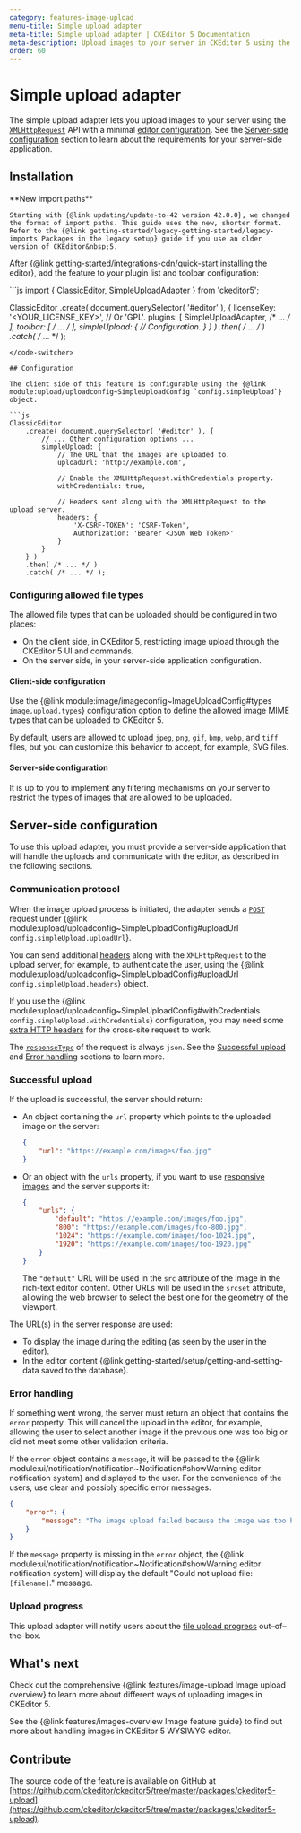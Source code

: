 ```yaml
---
category: features-image-upload
menu-title: Simple upload adapter
meta-title: Simple upload adapter | CKEditor 5 Documentation
meta-description: Upload images to your server in CKEditor 5 using the Simple Upload Adapter for easy, direct image handling with minimal configuration.
order: 60
---
```


# Simple upload adapter

The simple upload adapter lets you upload images to your server using the [`XMLHttpRequest`](https://developer.mozilla.org/en-US/docs/Web/API/XMLHttpRequest) API with a minimal [editor configuration](#configuration). See the [Server-side configuration](#server-side-configuration) section to learn about the requirements for your server-side application.

## Installation

<info-box warning>
	**New import paths**

	Starting with {@link updating/update-to-42 version 42.0.0}, we changed the format of import paths. This guide uses the new, shorter format. Refer to the {@link getting-started/legacy-getting-started/legacy-imports Packages in the legacy setup} guide if you use an older version of CKEditor&nbsp;5.
</info-box>

After {@link getting-started/integrations-cdn/quick-start installing the editor}, add the feature to your plugin list and toolbar configuration:

<code-switcher>
```js
import { ClassicEditor, SimpleUploadAdapter } from 'ckeditor5';

ClassicEditor
	.create( document.querySelector( '#editor' ), {
		licenseKey: '<YOUR_LICENSE_KEY>', // Or 'GPL'.
		plugins: [ SimpleUploadAdapter, /* ... */ ],
		toolbar: [ /* ... */ ],
		simpleUpload: {
			// Configuration.
		}
	} )
	.then( /* ... */ )
	.catch( /* ... */ );
```
</code-switcher>

## Configuration

The client side of this feature is configurable using the {@link module:upload/uploadconfig~SimpleUploadConfig `config.simpleUpload`} object.

```js
ClassicEditor
	.create( document.querySelector( '#editor' ), {
		// ... Other configuration options ...
		simpleUpload: {
			// The URL that the images are uploaded to.
			uploadUrl: 'http://example.com',

			// Enable the XMLHttpRequest.withCredentials property.
			withCredentials: true,

			// Headers sent along with the XMLHttpRequest to the upload server.
			headers: {
				'X-CSRF-TOKEN': 'CSRF-Token',
				Authorization: 'Bearer <JSON Web Token>'
			}
		}
	} )
	.then( /* ... */ )
	.catch( /* ... */ );
```

### Configuring allowed file types

The allowed file types that can be uploaded should be configured in two places:

* On the client side, in CKEditor&nbsp;5, restricting image upload through the CKEditor&nbsp;5 UI and commands.
* On the server side, in your server-side application configuration.

#### Client-side configuration

Use the {@link module:image/imageconfig~ImageUploadConfig#types `image.upload.types`} configuration option to define the allowed image MIME types that can be uploaded to CKEditor&nbsp;5.

By default, users are allowed to upload `jpeg`, `png`, `gif`, `bmp`, `webp`, and `tiff` files, but you can customize this behavior to accept, for example, SVG files.

#### Server-side configuration

It is up to you to implement any filtering mechanisms on your server to restrict the types of images that are allowed to be uploaded.

## Server-side configuration

To use this upload adapter, you must provide a server-side application that will handle the uploads and communicate with the editor, as described in the following sections.

### Communication protocol

When the image upload process is initiated, the adapter sends a [`POST`](https://developer.mozilla.org/en-US/docs/Web/HTTP/Methods/POST) request under {@link module:upload/uploadconfig~SimpleUploadConfig#uploadUrl `config.simpleUpload.uploadUrl`}.

You can send additional [headers](https://developer.mozilla.org/en-US/docs/Web/HTTP/Headers) along with the `XMLHttpRequest` to the upload server, for example, to authenticate the user, using the {@link module:upload/uploadconfig~SimpleUploadConfig#uploadUrl `config.simpleUpload.headers`} object.

If you use the {@link module:upload/uploadconfig~SimpleUploadConfig#withCredentials `config.simpleUpload.withCredentials`} configuration, you may need some [extra HTTP headers](https://developer.mozilla.org/en-US/docs/Web/HTTP/CORS) for the cross-site request to work.

The [`responseType`](https://developer.mozilla.org/en-US/docs/Web/API/XMLHttpRequest/responseType) of the request is always `json`. See the [Successful upload](#successful-upload) and [Error handling](#error-handling) sections to learn more.

### Successful upload

If the upload is successful, the server should return:

* An object containing the `url` property which points to the uploaded image on the server:

	```json
	{
		"url": "https://example.com/images/foo.jpg"
	}
	```

* Or an object with the `urls` property, if you want to use [responsive images](https://developer.mozilla.org/en-US/docs/Learn/HTML/Multimedia_and_embedding/Responsive_images) and the server supports it:

	```json
	{
		"urls": {
			"default": "https://example.com/images/foo.jpg",
			"800": "https://example.com/images/foo-800.jpg",
			"1024": "https://example.com/images/foo-1024.jpg",
			"1920": "https://example.com/images/foo-1920.jpg"
		}
	}
	```

	The `"default"` URL will be used in the `src` attribute of the image in the rich-text editor content. Other URLs will be used in the `srcset` attribute, allowing the web browser to select the best one for the geometry of the viewport.

The URL(s) in the server response are used:

* To display the image during the editing (as seen by the user in the editor).
* In the editor content {@link getting-started/setup/getting-and-setting-data saved to the database}.

### Error handling

If something went wrong, the server must return an object that contains the `error` property. This will cancel the upload in the editor, for example, allowing the user to select another image if the previous one was too big or did not meet some other validation criteria.

If the `error` object contains a `message`, it will be passed to the {@link module:ui/notification/notification~Notification#showWarning editor notification system} and displayed to the user. For the convenience of the users, use clear and possibly specific error messages.

```json
{
	"error": {
		"message": "The image upload failed because the image was too big (max 1.5MB)."
	}
}
```

If the `message` property is missing in the `error` object, the {@link module:ui/notification/notification~Notification#showWarning editor notification system} will display the default "Could not upload file: `[filename]`." message.

### Upload progress

This upload adapter will notify users about the [file upload progress](https://developer.mozilla.org/en-US/docs/Web/API/XMLHttpRequest/progress_event) out–of–the–box.

## What's next

Check out the comprehensive {@link features/image-upload Image upload overview} to learn more about different ways of uploading images in CKEditor&nbsp;5.

See the {@link features/images-overview Image feature guide} to find out more about handling images in CKEditor&nbsp;5 WYSIWYG editor.

## Contribute

The source code of the feature is available on GitHub at [https://github.com/ckeditor/ckeditor5/tree/master/packages/ckeditor5-upload](https://github.com/ckeditor/ckeditor5/tree/master/packages/ckeditor5-upload).
